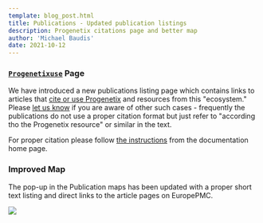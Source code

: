 ```yaml
---
template: blog_post.html
title: Publications - Updated publication listings
description: Progenetix citations page and better map
author: 'Michael Baudis'
date: 2021-10-12
---
```


### [`Progenetixuse`](https://progenetix.org/publicationsProgenetixuse) Page

We have introduced a new publications listing page which contains links to articles
that [cite or use Progenetix](https://progenetix.org/publicationsProgenetixuse) and
resources from this "ecosystem." Please [let us know](mailto:contact@progenetix.org)
if you are aware of other such cases - frequently the publications do not use
a proper citation format but just refer to "according tho the Progenetix resource"
or similar in the text.

<!--more-->

For proper citation please follow [the instructions](index.md) from the documentation home page.

### Improved Map

The pop-up in the Publication maps has been updated with a proper short text listing
and direct links to the article pages on EuropePMC.

<img src="http://info.progenetix.org/assets/img/popup-map-2021-screenshot.png" />
